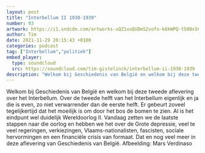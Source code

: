 ```yaml
---
layout: post
title: "Interbellum II 1930-1939"
number: 93
artwork: https://i1.sndcdn.com/artworks-vQZ1xoQUDmS2vofo-k6kWPQ-t500x500.jpg
author: Tim
date: 2021-11-29 20:15:43 +0100
categories: podcast
tag: ["Interbellum","politiek"]
embed_player:
  type: soundcloud
  src: https://soundcloud.com/tim-gistelinck/interbellum-ii-1930-1939
description: "Welkom bij Geschiedenis van België en welkom bij deze tweede aflevering over het Interbellum."
---
```

Welkom bij Geschiedenis van België en welkom bij deze tweede aflevering over het Interbellum. Over de tweede helft van het Interbellum eigenlijk en ja die is even, zo niet verwarrender dan de eerste helft. Er gebeurt zoveel tegelijkertijd dat het moeilijk is om door het bos de bomen te zien. Al is het eindpunt wel duidelijk Wereldoorlog II. Vandaag zetten we de laatste stappen naar die oorlog en hebben we het over de Grote depressie, veel te veel regeringen, verkiezingen, Vlaams-nationalisten, fascisten, sociale hervormingen en een financiële crisis van formaat. Dat en nog veel meer in deze aflevering van Geschiedenis van België.
Afbeelding: Mars Verdinaso
